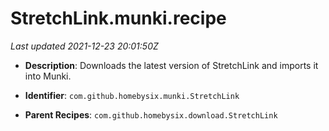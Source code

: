 # StretchLink.munki.recipe

_Last updated 2021-12-23 20:01:50Z_

- **Description**: Downloads the latest version of StretchLink and imports it into Munki.

- **Identifier**: `com.github.homebysix.munki.StretchLink`

- **Parent Recipes**: `com.github.homebysix.download.StretchLink`
